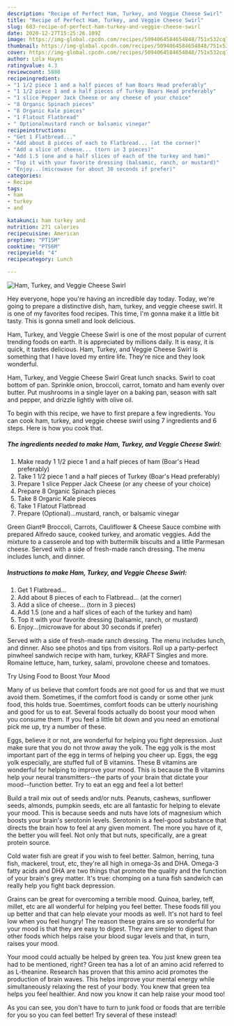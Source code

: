 ```yaml
---
description: "Recipe of Perfect Ham, Turkey, and Veggie Cheese Swirl"
title: "Recipe of Perfect Ham, Turkey, and Veggie Cheese Swirl"
slug: 683-recipe-of-perfect-ham-turkey-and-veggie-cheese-swirl
date: 2020-12-27T15:25:26.109Z
image: https://img-global.cpcdn.com/recipes/5094064584654848/751x532cq70/ham-turkey-and-veggie-cheese-swirl-recipe-main-photo.jpg
thumbnail: https://img-global.cpcdn.com/recipes/5094064584654848/751x532cq70/ham-turkey-and-veggie-cheese-swirl-recipe-main-photo.jpg
cover: https://img-global.cpcdn.com/recipes/5094064584654848/751x532cq70/ham-turkey-and-veggie-cheese-swirl-recipe-main-photo.jpg
author: Lola Hayes
ratingvalue: 4.3
reviewcount: 5880
recipeingredient:
- "1 1/2 piece 1 and a half pieces of ham Boars Head preferably"
- "1 1/2 piece 1 and a half pieces of Turkey Boars Head preferably"
- "1 slice Pepper Jack Cheese or any cheese of your choice"
- "8 Organic Spinach pieces"
- "8 Organic Kale pieces"
- "1 Flatout Flatbread"
- " Optionalmustard ranch or balsamic vinegar"
recipeinstructions:
- "Get 1 Flatbread..."
- "Add about 8 pieces of each to Flatbread... (at the corner)"
- "Add a slice of cheese... (torn in 3 pieces)"
- "Add 1.5 (one and a half slices of each of the turkey and ham)"
- "Top it with your favorite dressing (balsamic, ranch, or mustard)"
- "Enjoy...(microwave for about 30 seconds if prefer)"
categories:
- Recipe
tags:
- ham
- turkey
- and

katakunci: ham turkey and 
nutrition: 271 calories
recipecuisine: American
preptime: "PT15M"
cooktime: "PT56M"
recipeyield: "4"
recipecategory: Lunch

---
```



![Ham, Turkey, and Veggie Cheese Swirl](https://img-global.cpcdn.com/recipes/5094064584654848/751x532cq70/ham-turkey-and-veggie-cheese-swirl-recipe-main-photo.jpg)

Hey everyone, hope you're having an incredible day today. Today, we're going to prepare a distinctive dish, ham, turkey, and veggie cheese swirl. It is one of my favorites food recipes. This time, I'm gonna make it a little bit tasty. This is gonna smell and look delicious.

Ham, Turkey, and Veggie Cheese Swirl is one of the most popular of current trending foods on earth. It is appreciated by millions daily. It is easy, it is quick, it tastes delicious. Ham, Turkey, and Veggie Cheese Swirl is something that I have loved my entire life. They're nice and they look wonderful.

Ham, Turkey, and Veggie Cheese Swirl Great lunch snacks. Swirl to coat bottom of pan. Sprinkle onion, broccoli, carrot, tomato and ham evenly over butter. Put mushrooms in a single layer on a baking pan, season with salt and pepper, and drizzle lightly with olive oil.


To begin with this recipe, we have to first prepare a few ingredients. You can cook ham, turkey, and veggie cheese swirl using 7 ingredients and 6 steps. Here is how you cook that.

<!--inarticleads1-->

##### The ingredients needed to make Ham, Turkey, and Veggie Cheese Swirl:

1. Make ready 1 1/2 piece 1 and a half pieces of ham (Boar&#39;s Head preferably)
1. Take 1 1/2 piece 1 and a half pieces of Turkey (Boar&#39;s Head preferably)
1. Prepare 1 slice Pepper Jack Cheese (or any cheese of your choice)
1. Prepare 8 Organic Spinach pieces
1. Take 8 Organic Kale pieces
1. Take 1 Flatout Flatbread
1. Prepare  (Optional)...mustard, ranch, or balsamic vinegar


Green Giant® Broccoli, Carrots, Cauliflower &amp; Cheese Sauce combine with prepared Alfredo sauce, cooked turkey, and aromatic veggies. Add the mixture to a casserole and top with buttermilk biscuits and a little Parmesan cheese. Served with a side of fresh-made ranch dressing. The menu includes lunch, and dinner. 

<!--inarticleads2-->

##### Instructions to make Ham, Turkey, and Veggie Cheese Swirl:

1. Get 1 Flatbread...
1. Add about 8 pieces of each to Flatbread... (at the corner)
1. Add a slice of cheese... (torn in 3 pieces)
1. Add 1.5 (one and a half slices of each of the turkey and ham)
1. Top it with your favorite dressing (balsamic, ranch, or mustard)
1. Enjoy...(microwave for about 30 seconds if prefer)


Served with a side of fresh-made ranch dressing. The menu includes lunch, and dinner. Also see photos and tips from visitors. Roll up a party-perfect pinwheel sandwich recipe with ham, turkey, KRAFT Singles and more. Romaine lettuce, ham, turkey, salami, provolone cheese and tomatoes. 

Try Using Food to Boost Your Mood


Many of us believe that comfort foods are not good for us and that we must avoid them. Sometimes, if the comfort food is candy or some other junk food, this holds true. Soemtimes, comfort foods can be utterly nourishing and good for us to eat. Several foods actually do boost your mood when you consume them. If you feel a little bit down and you need an emotional pick me up, try a number of these.

Eggs, believe it or not, are wonderful for helping you fight depression. Just make sure that you do not throw away the yolk. The egg yolk is the most important part of the egg in terms of helping you cheer up. Eggs, the egg yolk especially, are stuffed full of B vitamins. These B vitamins are wonderful for helping to improve your mood. This is because the B vitamins help your neural transmitters--the parts of your brain that dictate your mood--function better. Try to eat an egg and feel a lot better!

Build a trail mix out of seeds and/or nuts. Peanuts, cashews, sunflower seeds, almonds, pumpkin seeds, etc are all fantastic for helping to elevate your mood. This is because seeds and nuts have lots of magnesium which boosts your brain's serotonin levels. Serotonin is a feel-good substance that directs the brain how to feel at any given moment. The more you have of it, the better you will feel. Not only that but nuts, specifically, are a great protein source.

Cold water fish are great if you wish to feel better. Salmon, herring, tuna fish, mackerel, trout, etc, they're all high in omega-3s and DHA. Omega-3 fatty acids and DHA are two things that promote the quality and the function of your brain's grey matter. It's true: chomping on a tuna fish sandwich can really help you fight back depression. 

Grains can be great for overcoming a terrible mood. Quinoa, barley, teff, millet, etc are all wonderful for helping you feel better. These foods fill you up better and that can help elevate your moods as well. It's not hard to feel low when you feel hungry! The reason these grains are so wonderful for your mood is that they are easy to digest. They are simpler to digest than other foods which helps raise your blood sugar levels and that, in turn, raises your mood.

Your mood could actually be helped by green tea. You just knew green tea had to be mentioned, right? Green tea has a lot of an amino acid referred to as L-theanine. Research has proven that this amino acid promotes the production of brain waves. This helps improve your mental energy while simultaneously relaxing the rest of your body. You knew that green tea helps you feel healthier. And now you know it can help raise your mood too!

As you can see, you don't have to turn to junk food or foods that are terrible for you so you can feel better! Try several of these instead!

